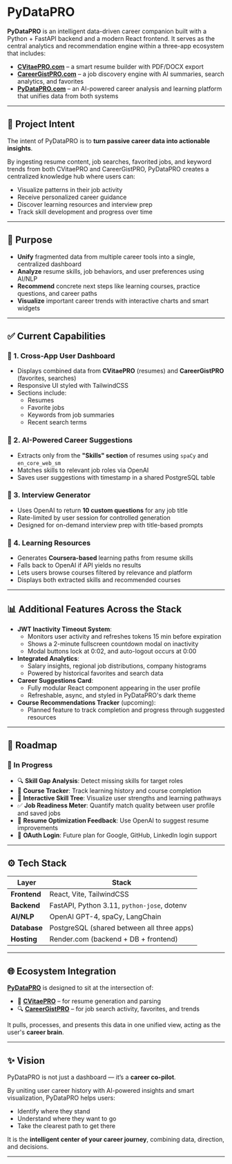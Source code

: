 # PyDataPRO

**PyDataPRO** is an intelligent data-driven career companion built with a Python + FastAPI backend and a modern React frontend. It serves as the central analytics and recommendation engine within a three-app ecosystem that includes:

- [**CVitaePRO.com**](https://www.cvitaepro.com) – a smart resume builder with PDF/DOCX export
- [**CareerGistPRO.com**](https://www.careergistpro.com) – a job discovery engine with AI summaries, search analytics, and favorites
- [**PyDataPRO.com**](https://www.pydatapro.com) – an AI-powered career analysis and learning platform that unifies data from both systems

---

## 🚀 Project Intent

The intent of PyDataPRO is to **turn passive career data into actionable insights**.

By ingesting resume content, job searches, favorited jobs, and keyword trends from both CVitaePRO and CareerGistPRO, PyDataPRO creates a centralized knowledge hub where users can:

- Visualize patterns in their job activity
- Receive personalized career guidance
- Discover learning resources and interview prep
- Track skill development and progress over time

---

## 🎯 Purpose

- **Unify** fragmented data from multiple career tools into a single, centralized dashboard
- **Analyze** resume skills, job behaviors, and user preferences using AI/NLP
- **Recommend** concrete next steps like learning courses, practice questions, and career paths
- **Visualize** important career trends with interactive charts and smart widgets

---

## ✅ Current Capabilities

### 🔹 1. Cross-App User Dashboard
- Displays combined data from **CVitaePRO** (resumes) and **CareerGistPRO** (favorites, searches)
- Responsive UI styled with TailwindCSS
- Sections include:
  - Resumes
  - Favorite jobs
  - Keywords from job summaries
  - Recent search terms

### 🔹 2. AI-Powered Career Suggestions
- Extracts only from the **"Skills" section** of resumes using `spaCy` and `en_core_web_sm`
- Matches skills to relevant job roles via OpenAI
- Saves user suggestions with timestamp in a shared PostgreSQL table

### 🔹 3. Interview Generator
- Uses OpenAI to return **10 custom questions** for any job title
- Rate-limited by user session for controlled generation
- Designed for on-demand interview prep with title-based prompts

### 🔹 4. Learning Resources
- Generates **Coursera-based** learning paths from resume skills
- Falls back to OpenAI if API yields no results
- Lets users browse courses filtered by relevance and platform
- Displays both extracted skills and recommended courses

---

## 📊 Additional Features Across the Stack

- **JWT Inactivity Timeout System**:
  - Monitors user activity and refreshes tokens 15 min before expiration
  - Shows a 2-minute fullscreen countdown modal on inactivity
  - Modal buttons lock at 0:02, and auto-logout occurs at 0:00
- **Integrated Analytics**:
  - Salary insights, regional job distributions, company histograms
  - Powered by historical favorites and search data
- **Career Suggestions Card**:
  - Fully modular React component appearing in the user profile
  - Refreshable, async, and styled in PyDataPRO's dark theme
- **Course Recommendations Tracker** (upcoming):
  - Planned feature to track completion and progress through suggested resources

---

## 🧭 Roadmap

### 🔄 In Progress

- 🔍 **Skill Gap Analysis**: Detect missing skills for target roles
- 🌱 **Course Tracker**: Track learning history and course completion
- 🧠 **Interactive Skill Tree**: Visualize user strengths and learning pathways
- ✅ **Job Readiness Meter**: Quantify match quality between user profile and saved jobs
- 📄 **Resume Optimization Feedback**: Use OpenAI to suggest resume improvements
- 🔐 **OAuth Login**: Future plan for Google, GitHub, LinkedIn login support

---

## ⚙️ Tech Stack

| Layer       | Stack                                              |
|-------------|----------------------------------------------------|
| **Frontend** | React, Vite, TailwindCSS                           |
| **Backend**  | FastAPI, Python 3.11, `python-jose`, dotenv        |
| **AI/NLP**   | OpenAI GPT-4, spaCy, LangChain                     |
| **Database** | PostgreSQL (shared between all three apps)         |
| **Hosting**  | Render.com (backend + DB + frontend)               |

---

## 🌐 Ecosystem Integration

[**PyDataPRO**](https://www.pydatapro.com) is designed to sit at the intersection of:

- 📄 [**CVitaePRO**](https://www.cvitaepro.com) – for resume generation and parsing
- 🔍 [**CareerGistPRO**](https://www.careergistpro.com) – for job search activity, favorites, and trends

It pulls, processes, and presents this data in one unified view, acting as the user's **career brain**.

---

## ✨ Vision

PyDataPRO is not just a dashboard — it’s a **career co-pilot**.

By uniting user career history with AI-powered insights and smart visualization, PyDataPRO helps users:

- Identify where they stand
- Understand where they want to go
- Take the clearest path to get there

It is the **intelligent center of your career journey**, combining data, direction, and decisions.

---
